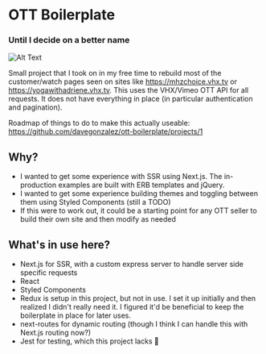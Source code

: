 # OTT Boilerplate

### Until I decide on a better name

![Alt Text](https://media.giphy.com/media/t7u9bWYaqfXsoz4nLk/giphy.gif)

Small project that I took on in my free time to rebuild most of the customer/watch pages seen on sites like https://mhzchoice.vhx.tv or https://yogawithadriene.vhx.tv. This uses the VHX/Vimeo OTT API for all requests. It does not have everything in place (in particular authentication and pagination).

Roadmap of things to do to make this actually useable: https://github.com/davegonzalez/ott-boilerplate/projects/1

## Why?

- I wanted to get some experience with SSR using Next.js. The in-production examples are built with ERB templates and jQuery.
- I wanted to get some experience building themes and toggling between them using Styled Components (still a TODO)
- If this were to work out, it could be a starting point for any OTT seller to build their own site and then modify as needed

## What's in use here?

- Next.js for SSR, with a custom express server to handle server side specific requests
- React
- Styled Components
- Redux is setup in this project, but not in use. I set it up initially and then realized I didn't really need it. I figured it'd be beneficial to keep the boilerplate in place for later uses.
- next-routes for dynamic routing (though I think I can handle this with Next.js routing now?)
- Jest for testing, which this project lacks 🙁
